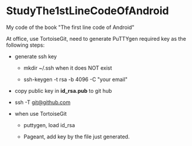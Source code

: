 # StudyThe1stLineCodeOfAndroid
My code of the book "The first line code of Android"

At office, use TortoiseGit, need to generate PuTTYgen required key as the following steps:

+ generate ssh key

    + mkdir ~/.ssh when it does NOT exist

    + ssh-keygen -t rsa -b 4096 -C "your email"

+ copy public key in **id_rsa.pub** to git hub

+  ssh -T git@github.com

+ when use TortoiseGit

    + puttygen, load  id_rsa
        
    + Pageant, add key by the file just generated.   

